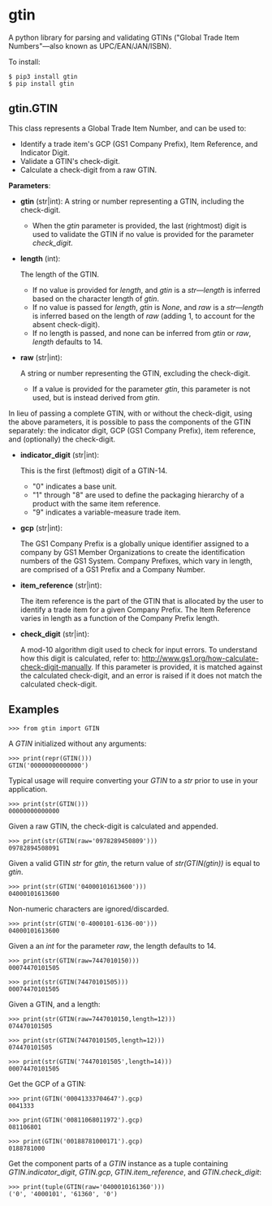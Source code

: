 # gtin

A python library for parsing and validating GTINs ("Global Trade Item Numbers"—also known as UPC/EAN/JAN/ISBN).

To install:

```
$ pip3 install gtin
$ pip install gtin
```

## gtin.GTIN

This class represents a Global Trade Item Number, and can be used to:

- Identify a trade item's GCP (GS1 Company Prefix), Item Reference, and Indicator Digit.
- Validate a GTIN's check-digit.
- Calculate a check-digit from a raw GTIN.

**Parameters**:

- **gtin** (str|int): A string or number representing a GTIN, including the check-digit.

  - When the *gtin* parameter is provided, the last (rightmost) digit is used to validate the GTIN if
      no value is provided for the parameter *check_digit*.

- **length** (int):

    The length of the GTIN.

    - If no value is provided for *length*, and *gtin* is a *str*—*length* is inferred based on the character
      length of *gtin*.
    - If no value is passed for *length*, *gtin* is *None*, and *raw* is a *str*—*length* is inferred based
      on the length of *raw* (adding 1, to account for the absent check-digit).
    - If no length is passed, and none can be inferred from *gtin* or *raw*, *length* defaults to 14.

- **raw** (str|int):

    A string or number representing the GTIN, excluding the check-digit.

    - If a value is provided for the parameter *gtin*, this parameter is not used, but is instead derived
      from *gtin*.

In lieu of passing a complete GTIN, with or without the check-digit, using the above parameters, it is possible to
pass the components of the GTIN separately: the indicator digit, GCP (GS1 Company Prefix), item reference, and
(optionally) the check-digit.

- **indicator_digit** (str|int):

    This is the first (leftmost) digit of a GTIN-14.

    - "0" indicates a base unit.
    - "1" through "8" are used to define the packaging hierarchy of a product with the same item reference.
    - "9" indicates a variable-measure trade item.

- **gcp** (str|int):

    The GS1 Company Prefix is a globally unique identifier assigned to a company by GS1 Member Organizations to
    create the identification numbers of the GS1 System. Company Prefixes, which vary in length, are comprised
    of a GS1 Prefix and a Company Number.

- **item_reference** (str|int):

    The item reference is the part of the GTIN that is allocated by the user to identify a trade item for a
    given Company Prefix. The Item Reference varies in length as a function of the Company Prefix length.

- **check_digit** (str|int):

    A mod-10 algorithm digit used to check for input errors. To understand how this digit is calculated, refer
    to: http://www.gs1.org/how-calculate-check-digit-manually. If this parameter is provided, it is matched
    against the calculated check-digit, and an error is raised if it does not match the calculated check-digit.

## Examples

```
>>> from gtin import GTIN
```

A *GTIN* initialized without any arguments:

```
>>> print(repr(GTIN()))
GTIN('00000000000000')
```

Typical usage will require converting your *GTIN* to a *str* prior to use in your application.

```
>>> print(str(GTIN()))
00000000000000
```

Given a raw GTIN, the check-digit is calculated and appended.

```
>>> print(str(GTIN(raw='0978289450809')))
09782894508091
```

Given a valid GTIN *str* for *gtin*, the return value of *str(GTIN(gtin))* is equal to *gtin*.

```
>>> print(str(GTIN('04000101613600')))
04000101613600
```

Non-numeric characters are ignored/discarded.

```
>>> print(str(GTIN('0-4000101-6136-00')))
04000101613600
```

Given a an *int* for the parameter *raw*, the length defaults to 14.

```
>>> print(str(GTIN(raw=7447010150)))
00074470101505

>>> print(str(GTIN(74470101505)))
00074470101505
```

Given a GTIN, and a length:

```
>>> print(str(GTIN(raw=7447010150,length=12)))
074470101505

>>> print(str(GTIN(74470101505,length=12)))
074470101505

>>> print(str(GTIN('74470101505',length=14)))
00074470101505

```
Get the GCP of a GTIN:

```
>>> print(GTIN('00041333704647').gcp)
0041333

>>> print(GTIN('00811068011972').gcp)
081106801

>>> print(GTIN('00188781000171').gcp)
0188781000
```

Get the component parts of a *GTIN* instance as a tuple containing
*GTIN.indicator_digit*, *GTIN.gcp*, *GTIN.item_reference*, and *GTIN.check_digit*:

```
>>> print(tuple(GTIN(raw='0400010161360')))
('0', '4000101', '61360', '0')
```
